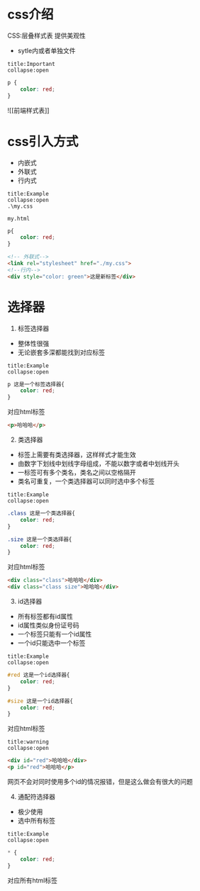 # css介绍
CSS:层叠样式表
提供美观性
- sytle内或者单独文件
```ad-important
title:Important
collapse:open
```
```css
p {
    color: red;
}
```
![[前端样式表]]

# css引入方式
- 内嵌式
- 外联式
- 行内式
```ad-example
title:Example
collapse:open
.\my.css

my.html
```
```css
p{
    color: red;
}
```

```html
<!-- 外联式-->
<link rel="stylesheet" href="./my.css">
<!--行内-->
<div style="color: green">这是新标签</div>
```

# 选择器
1. 标签选择器
- 整体性很强
- 无论嵌套多深都能找到对应标签
```ad-example
title:Example
collapse:open
```
```css
p 这是一个标签选择器{
    color: red;
}
```
对应html标签
```html
<p>哈哈哈</p>
```


2. 类选择器
- 标签上需要有类选择器，这样样式才能生效
- 由数字下划线中划线字母组成，不能以数字或者中划线开头
- 一标签可有多个类名，类名之间以空格隔开
- 类名可重复，一个类选择器可以同时选中多个标签
```ad-example
title:Example
collapse:open
```
```css
.class 这是一个类选择器{
    color: red;
}

.size 这是一个类选择器{
    color: red;
}
```
对应html标签
```html
<div class="class">哈哈哈</div>
<div class="class size">哈哈哈</div>
```


3. id选择器
- 所有标签都有id属性
- id属性类似身份证号码
- 一个标签只能有一个id属性
- 一个id只能选中一个标签
```ad-example
title:Example
collapse:open
```
```css
#red 这是一个id选择器{
    color: red;
}

#size 这是一个id选择器{
    color: red;
}
```
对应html标签
```ad-warning
title:warning
collapse:open
```
```html
<div id="red">哈哈哈</div>
<p id="red">哈哈哈</p>
```
网页不会对同时使用多个id的情况报错，但是这么做会有很大的问题

4. 通配符选择器
- 极少使用
- 选中所有标签
```ad-example
title:Example
collapse:open
```
```css
* {
    color: red;
}

```
对应所有html标签
